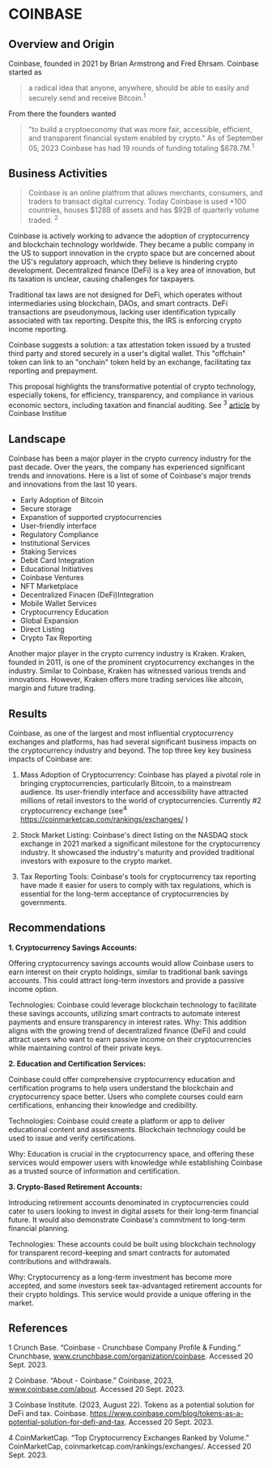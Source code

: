 # COINBASE

## Overview and Origin

Coinbase, founded in 2021 by Brian Armstrong and Fred Ehrsam. Coinbase started as 
> a radical idea that anyone, anywhere, should be able to easily and securely send and receive Bitcoin.<sup>1</sup>

From there the founders wanted
> "to build a cryptoeconomy that was more fair, accessible, efficient, and transparent financial system enabled by crypto." As of September 05, 2023 Coinbase has had 19 rounds of funding totaling $678.7M.<sup>1</sup>


## Business Activities

> Coinbase is an online platfrom that allows merchants, consumers, and traders to transact digital currency. Today Coinbase is used +100 countries, houses $128B of assets and has $92B of quarterly volume traded. <sup>2</sup>

Coinbase is actively working to advance the adoption of cryptocurrency and blockchain technology worldwide. They became a public company in the US to support innovation in the crypto space but are concerned about the US's regulatory approach, which they believe is hindering crypto development. Decentralized finance (DeFi) is a key area of innovation, but its taxation is unclear, causing challenges for taxpayers.

Traditional tax laws are not designed for DeFi, which operates without intermediaries using blockchain, DAOs, and smart contracts. DeFi transactions are pseudonymous, lacking user identification typically associated with tax reporting. Despite this, the IRS is enforcing crypto income reporting.

Coinbase suggests a solution: a tax attestation token issued by a trusted third party and stored securely in a user's digital wallet. This "offchain" token can link to an "onchain" token held by an exchange, facilitating tax reporting and prepayment.

This proposal highlights the transformative potential of crypto technology, especially tokens, for efficiency, transparency, and compliance in various economic sectors, including taxation and financial auditing.
See <sup>3</sup> [article](https://www.coinbase.com/blog/tokens-as-a-potential-solution-for-defi-and-tax) by Coinbase Institue 


## Landscape

Coinbase has been a major player in the crypto currency industry for the past decade. Over the years, the company has experienced significant trends and innovations. Here is a list of some of Coinbase's major trends and innovations from the last 10 years.

* Early Adoption of Bitcoin
* Secure storage
* Expanstion of supported cryptocurrencies
* User-friendly interface
* Regulatory Compliance
* Institutional Services
* Staking Services
* Debit Card Integration
* Educational Initiatives
* Coinbase Ventures
* NFT Marketplace
* Decentralized Finacen (DeFi)Integration
* Mobile Wallet Services
* Cryptocurrency Education
* Global Expansion
* Direct Listing
* Crypto Tax Reporting

Another major player in the crypto currency industry is Kraken. Kraken, founded in 2011, is one of the prominent cryptocurrency exchanges in the industry. Similar to Coinbase, Kraken has witnessed various trends and innovations. However, Kraken offers more trading services like altcoin, margin and future trading.

## Results

Coinbase, as one of the largest and most influential cryptocurrency exchanges and platforms, has had several significant business impacts on the cryptocurrency industry and beyond. The top three key key business impacts of Coinbase are:

1. Mass Adoption of Cryptocurrency: Coinbase has played a pivotal role in bringing cryptocurrencies, particularly Bitcoin, to a mainstream audience. Its user-friendly interface and accessibility have attracted millions of retail investors to the world of cryptocurrencies. Currently #2 cryptocurrency exchange (see<sup>4</sup>  https://coinmarketcap.com/rankings/exchanges/ )

2. Stock Market Listing: Coinbase's direct listing on the NASDAQ stock exchange in 2021 marked a significant milestone for the cryptocurrency industry. It showcased the industry's maturity and provided traditional investors with exposure to the crypto market.

3. Tax Reporting Tools: Coinbase's tools for cryptocurrency tax reporting have made it easier for users to comply with tax regulations, which is essential for the long-term acceptance of cryptocurrencies by governments.

## Recommendations

**1. Cryptocurrency Savings Accounts:**

Offering cryptocurrency savings accounts would allow Coinbase users to earn interest on their crypto holdings, similar to traditional bank savings accounts. This could attract long-term investors and provide a passive income option.

Technologies: Coinbase could leverage blockchain technology to facilitate these savings accounts, utilizing smart contracts to automate interest payments and ensure transparency in interest rates.
Why: This addition aligns with the growing trend of decentralized finance (DeFi) and could attract users who want to earn passive income on their cryptocurrencies while maintaining control of their private keys.

**2. Education and Certification Services:**

Coinbase could offer comprehensive cryptocurrency education and certification programs to help users understand the blockchain and cryptocurrency space better. Users who complete courses could earn certifications, enhancing their knowledge and credibility.

Technologies: Coinbase could create a platform or app to deliver educational content and assessments. Blockchain technology could be used to issue and verify certifications.

 Why: Education is crucial in the cryptocurrency space, and offering these services would empower users with knowledge while establishing Coinbase as a trusted source of information and certification.

**3. Crypto-Based Retirement Accounts:**

Introducing retirement accounts denominated in cryptocurrencies could cater to users looking to invest in digital assets for their long-term financial future. It would also demonstrate Coinbase's commitment to long-term financial planning.

Technologies: These accounts could be built using blockchain technology for transparent record-keeping and smart contracts for automated contributions and withdrawals.

Why: Cryptocurrency as a long-term investment has become more accepted, and some investors seek tax-advantaged retirement accounts for their crypto holdings. This service would provide a unique offering in the market.


## References

1 Crunch Base. “Coinbase - Crunchbase Company Profile & Funding.” Crunchbase, www.crunchbase.com/organization/coinbase. Accessed 20 Sept. 2023.

2 Coinbase. “About - Coinbase.” Coinbase, 2023, www.coinbase.com/about. Accessed 20 Sept. 2023.

3 Coinbase Institute. (2023, August 22). Tokens as a potential solution for DeFi and tax. Coinbase. https://www.coinbase.com/blog/tokens-as-a-potential-solution-for-defi-and-tax. Accessed 20 Sept. 2023.

4 CoinMarketCap. “Top Cryptocurrency Exchanges Ranked by Volume.” CoinMarketCap, coinmarketcap.com/rankings/exchanges/. Accessed 20 Sept. 2023.
